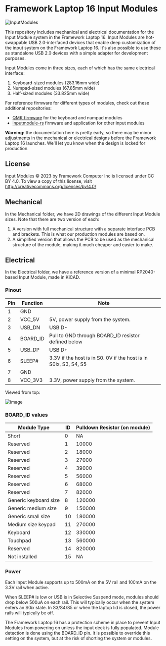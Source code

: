 # Framework Laptop 16 Input Modules
![InputModules](https://user-images.githubusercontent.com/28994301/226249081-ab193cfe-4da4-4c47-93ec-c6024edf4fbc.png)

This repository includes mechanical and electrical documentation for the Input Module system in the 
Framework Laptop 16.  Input Modules are hot-swappable USB 2.0-interfaced devices that enable deep
customization of the input system on the Framework Laptop 16.  It's also possible to use these as 
standalone USB 2.0 devices with a simple adapter for development purposes.

Input Modules come in three sizes, each of which has the same electrical interface:
 1. Keyboard-sized modules (283.16mm wide)
 2. Numpad-sized modules (67.85mm wide)
 3. Half-sized modules (33.825mm wide)

For reference firmware for different types of modules, check out these additional repositories:
 * [QMK firmware](https://github.com/frameworkcomputer/qmk_firmware) for the keyboard and numpad modules
 * [inputmodule-rs](https://github.com/FrameworkComputer/inputmodule-rs) firmware and application for other input modules

**Warning:** the documentation here is pretty early, so there may be minor adjustments in the mechanical or electrical designs
before the Framework Laptop 16 launches.  We'll let you know when the design is locked for production.
 
## License
Input Modules © 2023 by Framework Computer Inc is licensed under CC BY 4.0. To view a copy of this license, visit http://creativecommons.org/licenses/by/4.0/

## Mechanical

In the Mechanical folder, we have 2D drawings of the different Input Module sizes.  Note that there are two version of each:
 1. A version with full mechanical structure with a separate interface PCB and brackets.  This is what our production modules are based on.
 2. A simplified version that allows the PCB to be used as the mechanical structure of the module, making it much cheaper and easier to make.

## Electrical

In the Electrical folder, we have a reference version of a minimal RP2040-based Input Module, made in KiCAD.

### Pinout

| Pin | Function | Note                                                              |
|-----|----------|-------------------------------------------------------------------|
| 1   | GND      |                                                                   |
| 2   | VCC_5V   | 5V, power supply from the system.                                 |
| 3   | USB_DN   | USB D-                                                            |
| 4   | BOARD_ID | Pull to GND through BOARD_ID resistor defined below               |
| 5   | USB_DP   | USB D+                                                            |
| 6   | SLEEP#   | 3.3V if the host is in S0.  0V if the host is in S0ix, S3, S4, S5 |
| 7   | GND      |                                                                   |
| 8   | VCC_3V3  | 3.3V, power supply from the system.                               |

Viewed from top:

![image](https://user-images.githubusercontent.com/28994301/223607129-ab8e1dcf-dd1f-49f1-9e67-03e9ca072348.png)

### BOARD_ID values

| Module Type           | ID | Pulldown Resistor (on module) |
|-----------------------|----|-------------------------------|
| Short                 | 0  | NA                            |
| Reserved              | 1  | 10000                         |
| Reserved              | 2  | 18000                         |
| Reserved              | 3  | 27000                         |
| Reserved              | 4  | 39000                         |
| Reserved              | 5  | 56000                         |
| Reserved              | 6  | 68000                         |
| Reserved              | 7  | 82000                         |
| Generic keyboard size | 8  | 120000                        |
| Generic medium size   | 9  | 150000                        |
| Generic small size    | 10 | 180000                        |
| Medium size keypad    | 11 | 270000                        |
| Keyboard              | 12 | 330000                        |
| Touchpad              | 13 | 560000                        |
| Reserved              | 14 | 820000                        |
| Not installed         | 15 | NA                            |

### Power

Each Input Module supports up to 500mA on the 5V rail and 100mA on the 3.3V rail when active.

When SLEEP# is low or USB is in Selective Suspend mode, modules should drop below 500uA on each rail.  This will typically occur when the
system enters an S0ix state.  In S3/S4/S5 or when the laptop lid is closed, the power rails will typically be off.

The Framework Laptop 16 has a protection scheme in place to prevent Input Modules from powering on unless the input deck is fully populated.
Module detection is done using the BOARD_ID pin. It is possible to override this setting on the system, but at the risk of shorting the system
or modules.
